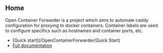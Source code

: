 ## Home

Open Container Forwarder is a project which aims to automate caddy configuration for proxying to docker containers. Container labels are used to configure specifics such as hostnames and container ports, etc.

- [Quick start](/OpenContainerForwarder/Quick Start)
- [Full documentation](/OpenContainerForwarder/Documentation)
